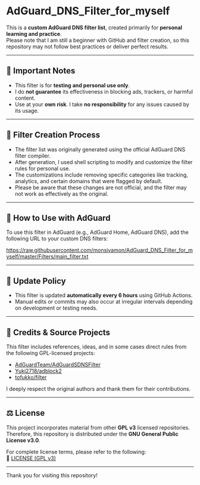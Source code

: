 # AdGuard_DNS_Filter_for_myself

This is a **custom AdGuard DNS filter list**, created primarily for **personal learning and practice**.  
Please note that I am still a beginner with GitHub and filter creation, so this repository may not follow best practices or deliver perfect results.

---

## 📌 Important Notes

- This filter is for **testing and personal use only**.
- I do **not guarantee** its effectiveness in blocking ads, trackers, or harmful content.
- Use at your **own risk**. I take **no responsibility** for any issues caused by its usage.

---

## 🔧 Filter Creation Process
- The filter list was originally generated using the official AdGuard DNS filter compiler.
- After generation, I used shell scripting to modify and customize the filter rules for personal use.
- The customizations include removing specific categories like tracking, analytics, and certain domains that were flagged by default.
- Please be aware that these changes are not official, and the filter may not work as effectively as the original.

---

## 🔗 How to Use with AdGuard

To use this filter in AdGuard (e.g., AdGuard Home, AdGuard DNS), add the following URL to your custom DNS filters:

https://raw.githubusercontent.com/monsivamon/AdGuard_DNS_Filter_for_myself/master/Filters/main_filter.txt

---

## 🔄 Update Policy

- This filter is updated **automatically every 6 hours** using GitHub Actions.
- Manual edits or commits may also occur at irregular intervals depending on development or testing needs.

---

## 📝 Credits & Source Projects

This filter includes references, ideas, and in some cases direct rules from the following GPL-licensed projects:

- [AdGuardTeam/AdGuardSDNSFilter](https://github.com/AdguardTeam/AdGuardSDNSFilter)
- [Yuki2718/adblock2](https://github.com/Yuki2718/adblock2)
- [tofukko/filter](https://github.com/tofukko/filter)

I deeply respect the original authors and thank them for their contributions.

---

## ⚖️ License

This project incorporates material from other **GPL v3** licensed repositories.  
Therefore, this repository is distributed under the **GNU General Public License v3.0**.

For complete license terms, please refer to the following:  
📄 [LICENSE (GPL v3)](https://www.gnu.org/licenses/gpl-3.0.en.html)

---

Thank you for visiting this repository!
